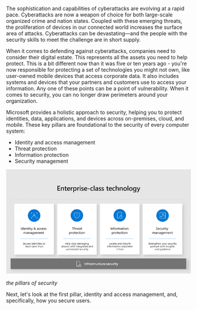 The sophistication and capabilities of cyberattacks are evolving at a rapid pace. Cyberattacks are now a weapon of choice for both large-scale organized crime and nation states. Coupled with these emerging threats, the proliferation of devices in our connected world increases the surface area of attacks. Cyberattacks can be devastating—and the people with the security skills to meet the challenge are in short supply. 



When it comes to defending against cyberattacks, companies need to consider their digital estate. This represents all the assets you need to help protect. This is a bit different now than it was five or ten years ago - you're now responsible for protecting a set of technologies you might not own, like user-owned mobile devices that access corporate data. It also includes systems and devices that your partners and customers use to access your information. Any one of these points can be a point of vulnerability. When it comes to security, you can no longer draw perimeters around your organization. 

Microsoft provides a holistic approach to security, helping you to protect identities, data, applications, and devices across on-premises, cloud, and mobile. These key pillars are foundational to the security of every computer system:

- Identity and access management
- Threat protection
- Information protection
- Security management


![Key security pillars](../media/3-key-pillars.png)

*the pillars of security*


Next, let's look at the first pillar, identity and access management, and, specifically, how you secure users.